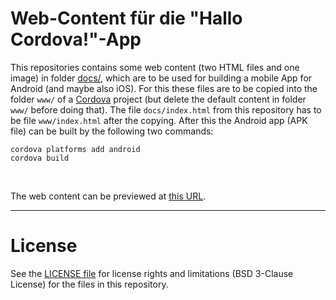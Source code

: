 # Web-Content für die "Hallo Cordova!"-App

This repositories contains some web content (two HTML files and one image)
in folder [docs/](docs), which are to be used for building a mobile App
for Android (and maybe also iOS). For this these files are to be copied
into the folder `www/` of a [Cordova](https://cordova.apache.org/) project
(but delete the default content in folder `www/` before doing that).
The file `docs/index.html` from this repository has to be file
`www/index.html` after the copying.
After this the Android app (APK file) can be built by the following two
commands:

    cordova platforms add android
    cordova build

<br>

The web content can be previewed at [this URL](https://mdecker-mobilecomputing.github.io/HTML_HalloCordova/index.html).


----
# License

See the [LICENSE file](LICENSE.md) for license rights and limitations (BSD 3-Clause License)
for the files in this repository.
